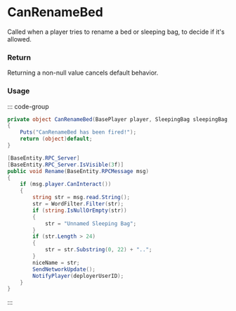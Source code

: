 # CanRenameBed
<Badge type="info" text="Player"/><Badge type="danger" text="Carbon Compatible"/><Badge type="warning" text="Oxide Compatible"/>
Called when a player tries to rename a bed or sleeping bag, to decide if it's allowed.

### Return
Returning a non-null value cancels default behavior.

### Usage
::: code-group
```csharp [Example]
private object CanRenameBed(BasePlayer player, SleepingBag sleepingBag, string local0)
{
	Puts("CanRenameBed has been fired!");
	return (object)default;
}
```
```csharp [Source — Assembly-CSharp @ SleepingBag]
[BaseEntity.RPC_Server]
[BaseEntity.RPC_Server.IsVisible(3f)]
public void Rename(BaseEntity.RPCMessage msg)
{
	if (msg.player.CanInteract())
	{
		string str = msg.read.String();
		str = WordFilter.Filter(str);
		if (string.IsNullOrEmpty(str))
		{
			str = "Unnamed Sleeping Bag";
		}
		if (str.Length > 24)
		{
			str = str.Substring(0, 22) + "..";
		}
		niceName = str;
		SendNetworkUpdate();
		NotifyPlayer(deployerUserID);
	}
}

```
:::
